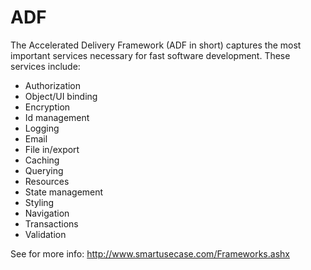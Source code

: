 ADF
===

The Accelerated Delivery Framework (ADF in short) captures the most important services necessary for fast software development. These services include:
- Authorization
- Object/UI binding
- Encryption
- Id management
- Logging
- Email
- File in/export
- Caching
- Querying
- Resources
- State management
- Styling
- Navigation
- Transactions
- Validation

See for more info: http://www.smartusecase.com/Frameworks.ashx
